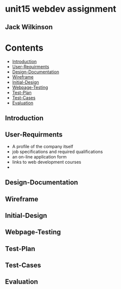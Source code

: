 # unit15 webdev assignment
## Jack Wilkinson

# Contents
- [Introduction](#Introduction)
- [User-Requirments](#User-Requirments)
- [Design-Documentation](#Design-Documentation)
- [Wireframe](#Wireframe)
- [Initial-Design](#Initial-Design)
- [Webpage-Testing](#Webpage-Testing)
- [Test-Plan](#Test-Plan)
- [Test-Cases](#Test-Cases)
- [Evaluation](#Evaluation)

## Introduction
## User-Requirments

- A profile of the company itself
- job specifications and required qualifications
- an on-line application form
- links to web development courses
- 
## Design-Documentation
## Wireframe
## Initial-Design 
## Webpage-Testing
## Test-Plan
## Test-Cases

## Evaluation 
